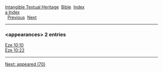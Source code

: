 [Intangible Textual Heritage](../../index)  [Bible](../index) 
[Index](index)   
[a Index](_a_)  
  [Previous](c00617)  [Next](c00619) 

------------------------------------------------------------------------

### &lt;appearances&gt; 2 entries

[Eze 10:10](../kjv/eze010.htm#010)  
[Eze 10:22](../kjv/eze010.htm#022)  

------------------------------------------------------------------------

[Next: appeared (70)](c00619)
